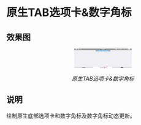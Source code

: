 # 原生TAB选项卡&数字角标

## 效果图
<p align="center">
	<img src="https://github.com/yuboon/5plus-examples/blob/master/assets/tab-native-badge.png" width="150" height="50">
	<p align="center">
		<em>原生TAB选项卡&数字角标</em>
	</p>
</p>


## 说明
绘制原生底部选项卡和数字角标及数字角标动态更新。
